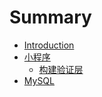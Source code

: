 # Summary

* [Introduction](README.md)
* [小程序](xiao-cheng-xu.md)
  * [构建验证层](xiao-cheng-xu/gou-jian-yan-zheng-ceng.md)
* [MySQL](mysql.md)

